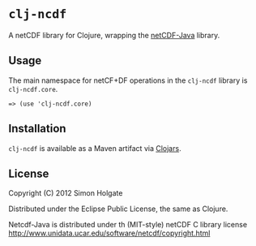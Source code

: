 # `clj-ncdf`

A netCDF library for Clojure, wrapping the [netCDF-Java](http://www.unidata.ucar.edu/software/netcdf-java/) library.

## Usage

The main namespace for netCF+DF operations in the `clj-ncdf` library is `clj-ncdf.core`.

    => (use 'clj-ncdf.core)

## Installation

`clj-ncdf` is available as a Maven artifact via [Clojars](http://clojars.org/clj-ncdf).

## License

Copyright (C) 2012 Simon Holgate

Distributed under the Eclipse Public License, the same as Clojure.

Netcdf-Java is distributed under th (MIT-style) netCDF C library license <http://www.unidata.ucar.edu/software/netcdf/copyright.html>